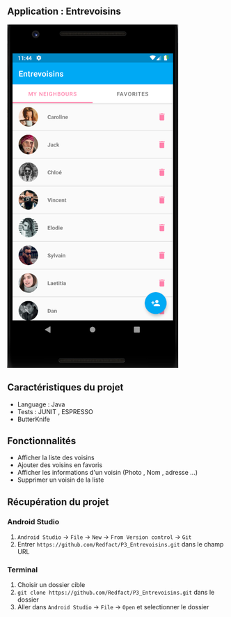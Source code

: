## Application : Entrevoisins
![alt text](https://github.com/Redfact/P3_Entrevoisins/blob/master/entrevoisin.png)

## Caractéristiques du projet

* Language : Java 
* Tests : JUNIT , ESPRESSO
* ButterKnife

## Fonctionnalités

* Afficher la liste des voisins 
* Ajouter des voisins en favoris 
* Afficher les informations d'un voisin (Photo , Nom , adresse ...)
* Supprimer un voisin de la liste

## Récupération du projet 

### Android Studio

1. `Android Studio` -> `File` -> `New` -> `From Version control` -> `Git`
2. Entrer `https://github.com/Redfact/P3_Entrevoisins.git` dans le champ URL

### Terminal
1. Choisir un dossier cible
1. `git clone https://github.com/Redfact/P3_Entrevoisins.git` dans le dossier
2. Aller dans `Android Studio` -> `File` -> `Open` et selectionner le dossier 
